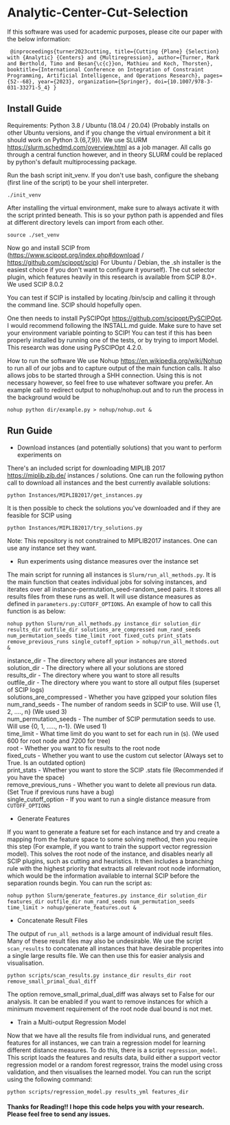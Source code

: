 # Analytic-Center-Cut-Selection

If this software was used for academic purposes, please cite our paper with the below information:

`
@inproceedings{turner2023cutting,
  title={Cutting {Plane} {Selection} with {Analytic} {Centers} and {Multiregression},
  author={Turner, Mark and Berthold, Timo and Besan{\c{c}}on, Mathieu and Koch, Thorsten},
  booktitle={International Conference on Integration of Constraint Programming, Artificial Intelligence, and Operations Research},
  pages={52--68},
  year={2023},
  organization={Springer},
  doi={10.1007/978-3-031-33271-5_4}
}`


## Install Guide
Requirements: Python 3.8 / Ubuntu (18.04 / 20.04) (Probably installs on other Ubuntu versions, and
if you change the virtual environment a bit it should work on Python 3.{6,7,9}).
We use SLURM https://slurm.schedmd.com/overview.html as a job manager. 
All calls go through a central function however, and in theory SLURM could be replaced by python's 
default multiprocessing package.

Run the bash script init_venv. If you don't use bash, configure the shebang (first line of the script) 
to be your shell interpreter.

`./init_venv`

After installing the virtual environment, make sure to always activate it with the script printed beneath. 
This is so your python path is appended and files at different directory levels can import from each other.

`source ./set_venv`

Now go and install SCIP from (https://www.scipopt.org/index.php#download / https://github.com/scipopt/scip)
For Ubuntu / Debian, the .sh installer is the easiest choice if you don't want to configure it yourself). 
The cut selector plugin, which features heavily in this research is available from SCIP 8.0+. We used SCIP 8.0.2

You can test if SCIP is installed by locating /bin/scip and calling it through the command line. 
SCIP should hopefully open.

One then needs to install PySCIPOpt https://github.com/scipopt/PySCIPOpt. 
I would recommend following the INSTALL.md guide. Make sure to have set your environment variable pointing to SCIP! 
You can test if this has been properly installed by running one of the tests, or by trying to import Model. 
This research was done using PySCIPOpt 4.2.0. 

How to run the software
We use Nohup https://en.wikipedia.org/wiki/Nohup to run all of our jobs and to capture output 
of the main function calls. It also allows jobs to be started through a SHH connection. 
Using this is not necessary however, so feel free to use whatever software you prefer. 
An example call to redirect output to nohup/nohup.out and to run the process in the background would be

`nohup python dir/example.py > nohup/nohup.out &`

## Run Guide

- Download instances (and potentially solutions) that you want to perform experiments on 

There's an included script for downloading MIPLIB 2017 https://miplib.zib.de/ instances / solutions.
One can run the following python call to download all instances and the best currently available solutions:

`python Instances/MIPLIB2017/get_instances.py`

It is then possible to check the solutions you've downloaded and if they are feasible for SCIP using

`python Instances/MIPLIB2017/try_solutions.py`

Note: This repository is not constrained to MIPLIB2017 instances. One can use any instance set they want.

- Run experiments using distance measures over the instance set

The main script for running all instances is `Slurm/run_all_methods.py`. It is the main function that ceates
individual jobs for solving instances, and iterates over all instance-permutation_seed-random_seed pairs. 
It stores all results files from these runs as well. It will use distance measures as defined in 
`parameters.py:CUTOFF_OPTIONS`. An example of how to call this function is as below:

`nohup python Slurm/run_all_methods.py instance_dir solution_dir results_dir outfile_dir solutions_are_compressed
num_rand_seeds num_permutation_seeds time_limit root fixed_cuts print_stats remove_previous_runs single_cutoff_option >
nohup/run_all_methods.out &`

instance_dir - The directory where all your instances are stored \
solution_dir - The directory where all your solutions are stored \
results_dir - The directory where you want to store all results \
outfile_dir - The directory where you want to store all output files (superset of SCIP logs) \
solutions_are_compressed - Whether you have gzipped your solution files \
num_rand_seeds - The number of random seeds in SCIP to use. Will use {1, 2, ...., n} (We used 3)\
num_permutation_seeds - The number of SCIP permutation seeds to use. Will use {0, 1, ....., n-1}. (We used 1) \
time_limit - What time limit do you want to set for each run in (s). (We used 600 for root node and 7200 for tree) \
root - Whether you want to fix results to the root node \
fixed_cuts - Whether you want to use the custom cut selector (Always set to True. Is an outdated option) \
print_stats - Whether you want to store the SCIP .stats file (Recommended if you have the space) \
remove_previous_runs - Whether you want to delete all previous run data. (Set True if previous runs have a bug) \
single_cutoff_option - If you want to run a single distance measure from `CUTOFF_OPTIONS`

- Generate Features

If you want to generate a feature set for each instance and try and create a mapping from the feature space to
some solving method, then you require this step (For example, if you want to train the support vector regression model).
This solves the root node of the instance, and disables nearly all SCIP plugins, such as cutting and heuristics.
It then includes a branching rule with the highest priority that extracts all relevant root node information, which
would be the information available to internal SCIP before the separation rounds begin. You can run the script as:

`nohup python Slurm/generate_features.py instance_dir solution_dir features_dir outfile_dir num_rand_seeds
num_permutation_seeds time_limit > nohup/generate_features.out &`

- Concatenate Result Files

The output of `run_all_methods` is a large amount of individual result files. Many of these result files
may also be undesirable. We use the script `scan_results` to concatenate all instances that have desirable
properites into a single large results file. We can then use this for easier analysis and visualisation. 

`python scripts/scan_results.py instance_dir results_dir root remove_small_primal_dual_diff`

The option remove_small_primal_dual_diff was always set to False for our analysis. It can be enabled if you want
to remove instances for which a minimum movement requirement of the root node dual bound is not met.

- Train a Multi-output Regression Model

Now that we have all the results file from individual runs, and generated features for all instances, we
can train a regression model for learning different distance measures. To do this, there is a script `regression_model`.
This script loads the features and results data, build either a support vector regression model or a random forest 
regressor, trains the model using cross validation, and then visualises the learned model. You can run the
script using the following command:

`python scripts/regression_model.py results_yml features_dir`

#### Thanks for Reading!! I hope this code helps you with your research. Please feel free to send any issues.
